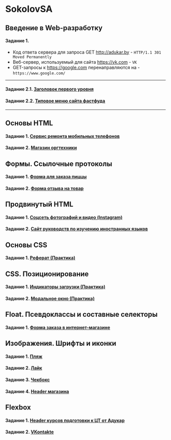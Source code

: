 ﻿﻿﻿﻿﻿﻿﻿﻿﻿﻿﻿﻿﻿﻿﻿﻿﻿﻿﻿﻿﻿﻿﻿﻿﻿﻿﻿﻿﻿﻿﻿﻿﻿﻿﻿﻿﻿﻿﻿﻿﻿﻿﻿﻿﻿﻿﻿﻿﻿﻿﻿﻿﻿﻿﻿﻿﻿﻿﻿﻿﻿﻿﻿﻿﻿﻿﻿﻿﻿﻿﻿﻿﻿﻿# SokolovSA## Введение в Web-разработку#### Задание 1.* Код ответа сервера для запроса GET http://adukar.by - `HTTP/1.1 301 Moved Permanently`* Веб-сервер, используемый для сайта https://vk.com - `VK` * GET-запросы к https://google.com перенаправляются на - `https://www.google.com/` ***#### Задание 2.1. [Заголовок первого уровня](https://codepen.io/semyon-sokolov/pen/xvyrox)  #### Задание 2.2. [Типовое меню сайта фастфуда](https://codepen.io/semyon-sokolov/pen/rXqwXg)***## Основы HTML#### Задание 1. [Сервис ремонта мобильных телефонов](https://github.com/AdukarIT/SokolovSA/tree/master/HTML/Homework-2/Task-1)#### Задание 2. [Магазин оргтехники](https://github.com/AdukarIT/SokolovSA/tree/master/HTML/Homework-2/Task-2)## Формы. Ссылочные протоколы#### Задание 1. [Форма для заказа пиццы](https://codepen.io/semyon-sokolov/pen/mdbOyaj)#### Задание 2. [Форма отзыва на товар](https://codepen.io/semyon-sokolov/pen/KKPNxaJ)## Продвинутый HTML#### Задание 1. [Соцсеть фотографий и видео (Instagram)](https://github.com/AdukarIT/SokolovSA/tree/master/HTML/Homework-4/Task-1)#### Задание 2. [Сайт руководств по изучению иностранных языков](https://github.com/AdukarIT/SokolovSA/tree/master/HTML/Homework-4/Task-2)## Основы CSS#### Задание 1. [Реферат (Практика)](https://codepen.io/semyon-sokolov/pen/BaBdgoV)## CSS. Позиционирование#### Задание 1. [Индикаторы загрузки (Практика)](https://codepen.io/semyon-sokolov/pen/OJLxQqj)#### Задание 2. [Модальное окно (Практика)](https://codepen.io/semyon-sokolov/pen/NWKaLeN)## Float. Псевдоклассы и составные селекторы#### Задание 1. [Форма заказа в интернет-магазине](https://github.com/AdukarIT/SokolovSA/tree/master/CSS/Homework-5_blocks/Task)## Изображения. Шрифты и иконки#### Задание 1. [Пляж](https://github.com/AdukarIT/SokolovSA/tree/master/CSS/Homework-6_styles/task_1_beach)#### Задание 2. [Лайк](https://github.com/AdukarIT/SokolovSA/tree/master/CSS/Homework-6_styles/task_2_like)#### Задание 3. [Чекбокс](https://github.com/AdukarIT/SokolovSA/tree/master/CSS/Homework-6_styles/task_3_checkbox)#### Задание 4. [Header магазина](https://github.com/AdukarIT/SokolovSA/tree/master/CSS/Homework-6_styles/task_4_header)## Flexbox#### Задание 1. [Header курсов подготовки к ЦТ от Адукар](https://github.com/AdukarIT/SokolovSA/tree/master/CSS/Homework-7_flexbox/adukar)#### Задание 2. [VKontakte](https://github.com/AdukarIT/SokolovSA/tree/master/CSS/Homework-7_flexbox/vk)